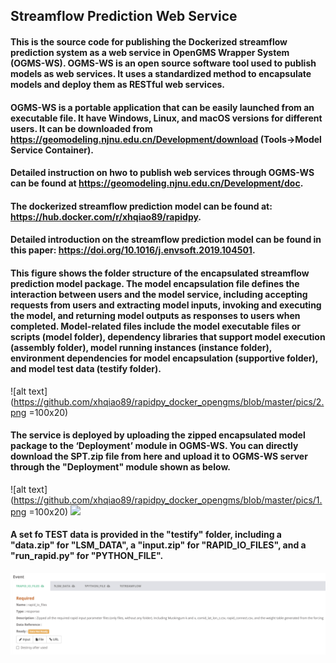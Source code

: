 ## Streamflow Prediction Web Service
#### This is the source code for publishing the Dockerized streamflow prediction system as a web service in OpenGMS Wrapper System (OGMS-WS). OGMS-WS is an open source software tool used to publish models as web services. It uses a standardized method to encapsulate models and deploy them as RESTful web services.

#### OGMS-WS is a portable application that can be easily launched from an executable file. It have Windows, Linux, and macOS versions for different users. It can be downloaded from https://geomodeling.njnu.edu.cn/Development/download (Tools->Model Service Container).

#### Detailed instruction on hwo to publish web services through OGMS-WS can be found at https://geomodeling.njnu.edu.cn/Development/doc. 

#### The dockerized streamflow prediction model can be found at: https://hub.docker.com/r/xhqiao89/rapidpy. 

#### Detailed introduction on the streamflow prediction model can be found in this paper: https://doi.org/10.1016/j.envsoft.2019.104501.

#### This figure shows the folder structure of the encapsulated streamflow prediction model package. The model encapsulation file defines the interaction between users and the model service, including accepting requests from users and extracting model inputs, invoking and executing the model, and returning model outputs as responses to users when completed. Model-related files include the model executable files or scripts (model folder), dependency libraries that support model execution (assembly folder), model running instances (instance folder), environment dependencies for model encapsulation (supportive folder), and model test data (testify folder).
![alt text](https://github.com/xhqiao89/rapidpy_docker_opengms/blob/master/pics/2.png =100x20)

#### The service is deployed by uploading the zipped encapsulated model package to the ‘Deployment’ module in OGMS-WS. You can directly download the SPT.zip file from here and upload it to OGMS-WS server through the "Deployment" module shown as below.
![alt text](https://github.com/xhqiao89/rapidpy_docker_opengms/blob/master/pics/1.png =100x20)
<img src="hhttps://github.com/xhqiao89/rapidpy_docker_opengms/blob/master/pics/1.png" width="48">

#### A set fo TEST data is provided in the "testify" folder, including a "data.zip" for "LSM_DATA", a "input.zip" for "RAPID_IO_FILES", and a "run_rapid.py" for "PYTHON_FILE". 
![alt text](https://github.com/xhqiao89/rapidpy_docker_opengms/blob/master/pics/InputsOutputs.png)

